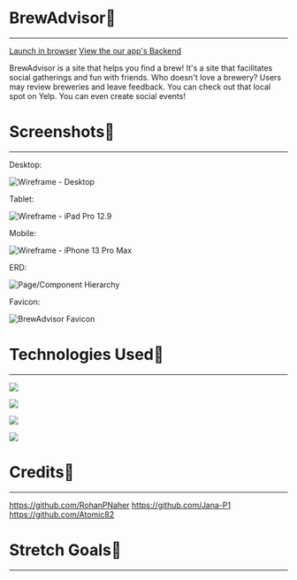 # BrewAdvisor🍺
----
[Launch in browser](https://brew-advisor.herokuapp.com/)
[View the our app's Backend](https://github.com/RohanPNaher/brew-advisor-back-end)

BrewAdvisor is a site that helps you find a brew! It's a site that facilitates social gatherings and fun with friends. Who doesn't love a brewery? Users may review breweries and leave feedback. You can check out that local spot on Yelp. You can even create social events! 

# Screenshots🍺
----

Desktop:

![Wireframe - Desktop](https://i.imgur.com/9LVajWK.png)

Tablet:

![Wireframe - iPad Pro 12.9](https://i.imgur.com/kTJ1Udv.png)

Mobile:

![Wireframe - iPhone 13 Pro Max](https://i.imgur.com/aJh0i3b.png)

ERD:

![Page/Component Hierarchy](https://i.imgur.com/Kqd9hfP.png)

Favicon: 

![BrewAdvisor Favicon](https://imgur.com/gallery/fZwBRE6)

# Technologies Used🍺
---- 

<a href="a"><img src="https://img.shields.io/badge/HTML5-E34F26?style=for-the-badge&logo=html5&logoColor=white"/></a>


<a href="a"><img src="https://img.shields.io/badge/CSS3-1572B6?style=for-the-badge&logo=css3&logoColor=white"/></a>


<a href="a"><img src="https://img.shields.io/badge/JavaScript-323330?style=for-the-badge&logo=javascript&logoColor=F7DF1E"/></a>


<a href="a"><img src="https://img.shields.io/badge/React-20232A?style=for-the-badge&logo=react&logoColor=61DAFB"/></a>

# Credits🍺
---- 

https://github.com/RohanPNaher 
https://github.com/Jana-P1 
https://github.com/Atomic82


# Stretch Goals🍺
----
